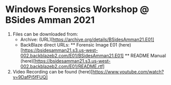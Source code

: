 # Windows Forensics Workshop @ BSides Amman 2021
1. Files can be downloaded from:
    * Archive: (URL)[https://archive.org/details/BSidesAmman21.E01]
    * BackBlaze direct URLs:
    ** Forensic Image E01 (here)[https://bsidesamman21.s3.us-west-002.backblazeb2.com/E01/BSidesAmman21.E01]
    ** README Manual (here)[https://bsidesamman21.s3.us-west-002.backblazeb2.com/E01/README.rtf]
2. Video Recording can be found (here)[https://www.youtube.com/watch?v=9DafPi5fFUQ]


